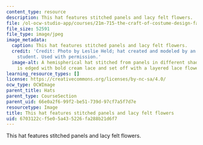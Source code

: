 ```yaml
---
content_type: resource
description: This hat features stitched panels and lacy felt flowers.
file: /ol-ocw-studio-app/courses/21m-715-the-craft-of-costume-design-fall-2009/6703122cf5e05a435226fa288b21d6f7_0561.jpg
file_size: 52591
file_type: image/jpeg
image_metadata:
  caption: This hat features stitched panels and lacy felt flowers.
  credit: 'Credit: Photo by Leslie Held; hat created and modeled by an anonymous MIT
    student. Used with permission.'
  image-alt: A hemispherical hat stitched from panels in different shades of brown
    is edged with bold cream lace and set off with a layered lace flower.
learning_resource_types: []
license: https://creativecommons.org/licenses/by-nc-sa/4.0/
ocw_type: OCWImage
parent_title: Hats
parent_type: CourseSection
parent_uid: 66e0a2f6-99f2-be51-739d-97cf7a5f7d7e
resourcetype: Image
title: This hat features stitched panels and lacy felt flowers
uid: 6703122c-f5e0-5a43-5226-fa288b21d6f7
---
```

This hat features stitched panels and lacy felt flowers.